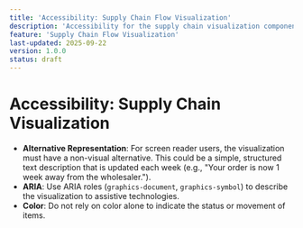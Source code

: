 ```yaml
---
title: 'Accessibility: Supply Chain Flow Visualization'
description: 'Accessibility for the supply chain visualization component.'
feature: 'Supply Chain Flow Visualization'
last-updated: 2025-09-22
version: 1.0.0
status: draft
---
```


# Accessibility: Supply Chain Visualization

- **Alternative Representation**: For screen reader users, the visualization must have a non-visual alternative. This could be a simple, structured text description that is updated each week (e.g., "Your order is now 1 week away from the wholesaler.").
- **ARIA**: Use ARIA roles (`graphics-document`, `graphics-symbol`) to describe the visualization to assistive technologies.
- **Color**: Do not rely on color alone to indicate the status or movement of items.
